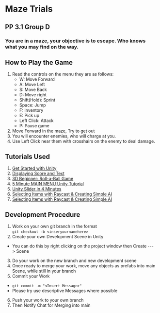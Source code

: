 # Maze Trials
## PP 3.1 Group D
### You are in a maze, your objective is to escape. Who knows what you may find on the way.
## How to Play the Game
1. Read the controls on the menu they are as follows:
    - W: Move Forward
    - A: Move Left
    - S: Move Back
    - D: Move right
    - Shift(Hold): Sprint
    - Space: Jump
    - F: Inventory
    - E: Pick up
    - Left Click: Attack
    - P: Pause game
1. Move Forward in the maze, Try to get out
1. You will encounter enemies, who will charge at you.
1. Use Left Click near them with crosshairs on the enemy to deal damage.
## Tutorials Used
1. [Get Started with Unity](https://learn.unity.com/tutorial/get-started-with-the-unity-editor#)
1. [Displaying Score and Text](https://learn.unity.com/tutorial/displaying-score-and-text?uv=2022.3&projectId=5f158f1bedbc2a0020e51f0d#)
1. [3D Beginner: Roll-a-Ball Game](https://learn.unity.com/project/roll-a-ball?uv=2022.3) 
1. [5 Minute MAIN MENU Unity Tutorial](https://www.youtube.com/watch?v=-GWjA6dixV4)
1. [Unity Slider in 4 Minutes](https://www.youtube.com/watch?v=nTLgzvklgU8&ab_channel=Tarodev)
1. [Selecting Items with Raycast & Creating Simple AI
](https://www.youtube.com/watch?v=_GzSfnJNNI4)
1. [Selecting Items with Raycast & Creating Simple AI
](https://www.youtube.com/watch?v=f473C43s8nE)

## Development Procedure

1. Work on your own git branch in the format *<name>*   
```git checkout -b <inseryournamehere> ```
2. Create your own Development Scene in Unity
- You can do this by right clicking on the project window then Create ---> Scene
3. Do your work on the new branch and new development scene
4. Once ready to merge your work, move any objects as prefabs into main Scene, while still in your branch
5. Commit your Work
- ``` git commit -m "<Insert Message>" ```
- Please try use descriptive Messages where possible
6. Push your work to your own branch
7. Then Notify Chat for Merging into main


